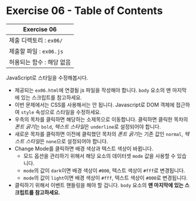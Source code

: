 # Exercise 06 - Table of Contents

| Exercise 06              |
| ------------------------ |
| 제출 디렉토리 : `ex06/`  |
| 제출할 파일 : `ex06.js` |
| 허용되는 함수 : 해당 없음     |

JavaScript로 스타일을 수정해봅시다.

- 제공되는 `ex06.html`에 연결될 js 파일을 작성해야 합니다. `body` 요소의 맨 마지막에 있는 스크립트를 참고하세요.
- 이번 문제에서는 CSS를 사용해서는 안 됩니다. Javascript로 DOM 객체에 접근하여 `style` 속성으로 스타일을 수정하세요.
- 우측의 목차를 클릭하면 해당하는 소제목으로 이동합니다. 클릭하면 클릭한 목차의 *폰트 굵기*는 `bold`, *텍스트 스타일*은 `underline`로 설정되어야 합니다.
- 새로운 목차를 클릭하면 이전에 클릭했던 목차의 *폰트 굵기*는 기존 값인 `normal`, *텍스트 스타일*은 `none`으로 설정되어야 합니다.
- Change Mode를 클릭하면 배경 색상과 텍스트 색상이 바뀝니다.
  - 모드 옵션을 관리하기 위해서 해당 요소의 데이터셋 `mode` 값을 사용할 수 있습니다.
  - `mode`의 값이 `dark`이면 배경 색상이 `#000`, 텍스트 색상이 `#fff`로 변경됩니다.
  - `mode`의 값이 `light`이면 배경 색상이 `#fff`, 텍스트 색상이 `#000`로 변경됩니다.
- 클릭하기 위해서 이벤트 핸들링을 해야 할 겁니다. `body` 요소의 **맨 마지막에 있는 스크립트를 참고하세요.**

